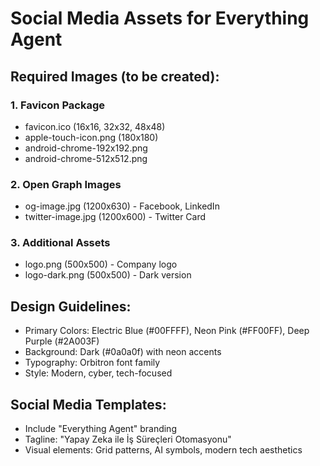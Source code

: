 # Social Media Assets for Everything Agent

## Required Images (to be created):

### 1. Favicon Package
- favicon.ico (16x16, 32x32, 48x48)
- apple-touch-icon.png (180x180)
- android-chrome-192x192.png
- android-chrome-512x512.png

### 2. Open Graph Images
- og-image.jpg (1200x630) - Facebook, LinkedIn
- twitter-image.jpg (1200x600) - Twitter Card

### 3. Additional Assets
- logo.png (500x500) - Company logo
- logo-dark.png (500x500) - Dark version

## Design Guidelines:
- Primary Colors: Electric Blue (#00FFFF), Neon Pink (#FF00FF), Deep Purple (#2A003F)
- Background: Dark (#0a0a0f) with neon accents
- Typography: Orbitron font family
- Style: Modern, cyber, tech-focused

## Social Media Templates:
- Include "Everything Agent" branding
- Tagline: "Yapay Zeka ile İş Süreçleri Otomasyonu"
- Visual elements: Grid patterns, AI symbols, modern tech aesthetics
